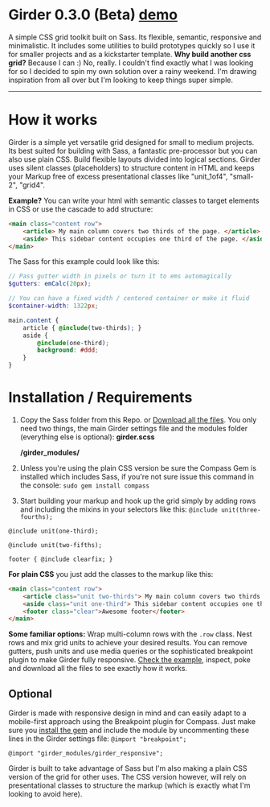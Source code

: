 Girder 0.3.0 (Beta) [demo](http://comfypixel.com/Girder/)
====================

A simple CSS grid toolkit built on Sass. Its flexible, semantic, responsive and minimalistic. It includes some utilities to build prototypes quickly so I use it for smaller projects and as a kickstarter template.
**Why build another css grid?** Because I can :) No, really. I couldn't find exactly what I was looking for so I decided to spin my own solution over a rainy weekend. I'm drawing inspiration from all over but I'm looking to keep things super simple.

---

# How it works
Girder is a simple yet versatile grid designed for small to medium projects. Its best suited for building with Sass, a fantastic pre-processor but you can also use plain CSS. Build flexible layouts divided into logical sections. Girder uses silent classes (placeholders) to structure content in HTML and keeps your Markup free of excess presentational classes like "unit_1of4", "small-2", "grid4".

**Example?**
You can write your html with semantic classes to target elements in CSS or use the cascade to add structure:
```HTML
<main class="content row">
	<article> My main column covers two thirds of the page. </article>
	<aside> This sidebar content occupies one third of the page. </aside>
</main>
```
The Sass for this example could look like this:
``` SCSS
// Pass gutter width in pixels or turn it to ems automagically
$gutters: emCalc(20px);

// You can have a fixed width / centered container or make it fluid
$container-width: 1322px;

main.content {
	article { @include(two-thirds); }
	aside {
		@include(one-third);
		background: #ddd;
	}
}
```

# Installation / Requirements
1. Copy the Sass folder from this Repo. or [Download all the files](http://comfypixel.com/Girder/girder_package_v03.zip). You only need two things, the main Girder settings file and the modules folder (everything else is optional):
	**girder.scss**

	**/girder_modules/**

2. Unless you're using the plain CSS version be sure the Compass Gem is installed which includes Sass, if you're not sure issue this command in the console: ```sudo gem install compass```
3. Start building your markup and hook up the grid simply by adding rows and including the mixins in your selectors like this:
``` @include unit(three-fourths); ```

``` @include unit(one-third); ```

``` @include unit(two-fifths); ```

``` footer { @include clearfix; } ```

**For plain CSS** you just add the classes to the markup like this:
```HTML
<main class="content row">
	<article class="unit two-thirds"> My main column covers two thirds of the page. </article>
	<aside class="unit one-third"> This sidebar content occupies one third of the page. </aside>
	<footer class="clear">Awesome footer</footer>
</main>
```

**Some familiar options:** Wrap multi-column rows with the ```.row``` class. Nest rows and mix grid units to achieve your desired results. You can remove gutters, push units and use media queries or the sophisticated breakpoint plugin to make Girder fully responsive. [Check the example](http://comfypixel.com/Girder/), inspect, poke and download all the files to see exactly how it works.

## Optional
Girder is made with responsive design in mind and can easily adapt to a mobile-first approach using the Breakpoint plugin for Compass. Just make sure you [install the gem](http://rubygems.org/gems/breakpoint) and include the module by uncommenting these lines in the Girder settings file:
```@import "breakpoint";```

```@import "girder_modules/girder_responsive";```

Girder is built to take advantage of Sass but I'm also making a plain CSS version of the grid for other uses. The CSS version however, will rely on presentational classes to structure the markup (which is exactly what I'm looking to avoid here).
